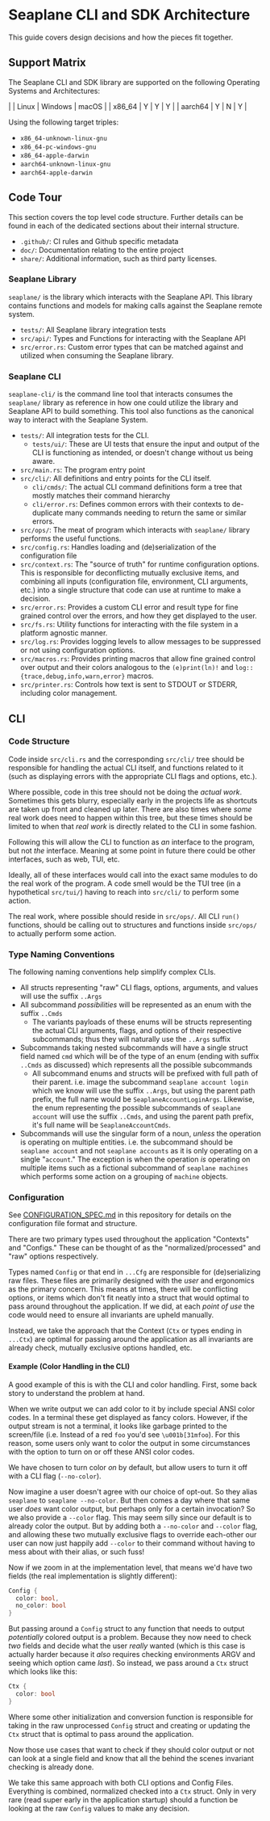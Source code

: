 # Seaplane CLI and SDK Architecture

This guide covers design decisions and how the pieces fit together.

## Support Matrix

The Seaplane CLI and SDK library are supported on the following Operating Systems and
Architectures:

|         | Linux | Windows | macOS |
| x86_64  | Y     | Y       | Y     |
| aarch64 | Y     | N       | Y     |

Using the following target triples:

- `x86_64-unknown-linux-gnu`
- `x86_64-pc-windows-gnu`
- `x86_64-apple-darwin`
- `aarch64-unknown-linux-gnu`
- `aarch64-apple-darwin`

## Code Tour

This section covers the top level code structure. Further details can be found in each of the
dedicated sections about their internal structure.

- `.github/`: CI rules and Github specific metadata
- `doc/`: Documentation relating to the entire project
- `share/`: Additional information, such as third party licenses.

### Seaplane Library

`seaplane/` is the library which interacts with the Seaplane API. This library contains functions
  and models for making calls against the Seaplane remote system.

- `tests/`: All Seaplane library integration tests
- `src/api/`: Types and Functions for interacting with the Seaplane API
- `src/error.rs`: Custom error types that can be matched against and utilized when
   consuming the Seaplane library.

### Seaplane CLI

`seaplane-cli/` is the command line tool that interacts consumes the `seaplane/` library as
reference in how one could utilize the library and Seaplane API to build something. This tool
also functions as the canonical way to interact with the Seaplane System.

- `tests/`: All integration tests for the CLI.
  - `tests/ui/`: These are UI tests that ensure the input and output of the CLI is functioning as
  intended, or doesn't change without us being aware.
- `src/main.rs`: The program entry point
- `src/cli/`: All definitions and entry points for the CLI itself.
  - `cli/cmds/`: The actual CLI command definitions form a tree that mostly matches their
  command hierarchy
  - `cli/error.rs`: Defines common errors with their contexts to de-duplicate many commands
needing to return the same or similar errors.
- `src/ops/`: The meat of program which interacts with `seaplane/` library performs the useful
  functions.
- `src/config.rs`: Handles loading and (de)serialization of the configuration file
- `src/context.rs`: The "source of truth" for runtime configuration options. This is responsible
for deconflicting mutually exclusive items, and combining all inputs (configuration file,
environment, CLI arguments, etc.) into a single structure that code can use at runtime to make a
decision.
- `src/error.rs`: Provides a custom CLI error and result type for fine grained control over the
errors, and how they get displayed to the user.
- `src/fs.rs`: Utility functions for interacting with the file system in a platform agnostic
manner.
- `src/log.rs`: Provides logging levels to allow messages to be suppressed or not using
configuration options.
- `src/macros.rs`: Provides printing macros that allow fine grained control over output and their
colors analogous to the `(e)print(ln)!` and `log::{trace,debug,info,warn,error}` macros.
- `src/printer.rs`: Controls how text is sent to STDOUT or STDERR, including color management.

## CLI

### Code Structure

Code inside `src/cli.rs` and the corresponding `src/cli/` tree should be responsible for handling
the actual CLI itself, and functions related to it (such as displaying errors with the appropriate
CLI flags and options, etc.).

Where possible, code in this tree should not be doing the *actual work*. Sometimes this gets
blurry, especially early in the projects life as shortcuts are taken up front and cleaned up later.
There are also times where *some* real work does need to happen within this tree, but these times
should be limited to when that *real work* is directly related to the CLI in some fashion.

Following this will allow the CLI to function as *an* interface to the program, but not *the*
interface. Meaning at some point in future there could be other interfaces, such as web, TUI, etc.

Ideally, all of these interfaces would call into the exact same modules to do the real work of the
program. A code smell would be the TUI tree (in a hypothetical `src/tui/`) having to reach into
`src/cli/` to perform some action.

The real work, where possible should reside in `src/ops/`. All CLI `run()` functions, should be
calling out to structures and functions inside `src/ops/` to actually perform some action.

### Type Naming Conventions

The following naming conventions help simplify complex CLIs.

- All structs representing "raw" CLI flags, options, arguments, and values will use the suffix
`..Args`
- All subcommand *possibilities* will be represented as an enum with the suffix `..Cmds`
  - The variants payloads of these enums will be structs representing the actual CLI arguments,
  flags, and options of their respective subcommands; thus they will naturally use the `..Args`
  suffix
- Subcommands taking nested subcommands will have a single struct field named `cmd` which will be of
the type of an enum (ending with suffix `..Cmds` as discussed) which represents all the possible
subcommands
  - All subcommand enums and structs will be prefixed with full path of their parent. i.e. image the
  subcommand `seaplane account login` which we know will use the suffix `..Args`, but using the
  parent path prefix, the full name would be `SeaplaneAccountLoginArgs`. Likewise, the enum
  representing the possible subcommands of `seaplane account` will use the suffix `..Cmds`, and
  using the parent path prefix, it's full name will be `SeaplaneAccountCmds`.
- Subcommands will use the singular form of a noun, *unless* the operation is operating on multiple
entities. i.e. the subcommand should be `seaplane account` and not `seaplane accounts` as it is only
operating on a single "`account`." The exception is when the operation *is* operating on multiple
items such as a fictional subcommand of `seaplane machines` which performs some action on a grouping
of `machine` objects.

### Configuration

See [CONFIGURATION_SPEC.md](CONFIGURATION_SPEC.md) in this repository for details on the
configuration file format and structure.

There are two primary types used throughout the application "Contexts" and "Configs." These can be
thought of as the "normalized/processed" and "raw" options respectively.

Types named `Config` or that end in `...Cfg` are responsible for (de)serializing raw files.
These files are primarily designed with the *user* and ergonomics as the primary concern. This
means at times, there will be conflicting options, or items which don't fit neatly into a struct
that would optimal to pass around throughout the application. If we did, at each *point of use* the
code would need to ensure all invariants are upheld manually.

Instead, we take the approach that the Context (`Ctx` or types ending in `...Ctx`) are optimal for
passing around the application as all invariants are already check, mutually exclusive options
handled, etc.

#### Example (Color Handling in the CLI)

A good example of this is with the CLI and color handling. First, some back story to understand the
problem at hand.

When we write output we can add color to it by include special ANSI color codes. In a terminal these
get displayed as fancy colors. However, if the output stream is not a terminal, it looks like
garbage printed to the screen/file (i.e. Instead of a red `foo` you'd see `\u001b[31mfoo`). For this
reason, some users only want to color the output in some circumstances with the option to turn on or
off these ANSI color codes.

We have chosen to turn color *on* by default, but allow users to turn it off with a CLI flag
(`--no-color`).

Now imagine a user doesn't agree with our choice of opt-out. So they alias `seaplane` to `seaplane
--no-color`. But then comes a day where that same user *does* want color output, but perhaps only
for a certain invocation? So we also provide a `--color` flag. This may seem silly since our
default is to already color the output. But by adding both a `--no-color` and `--color` flag, and
allowing these two mutually exclusive flags to override each-other our user can now just happily
add `--color` to their command without having to mess about with their alias, or such fuss!

Now if we zoom in at the implementation level, that means we'd have two fields (the real
implementation is slightly different):

```rust
Config {
  color: bool,
  no_color: bool
}
```

But passing around a `Config` struct to any function that needs to output *potentially* colored
output is a problem. Because they now need to check *two* fields and decide what the user *really*
wanted (which is this case is actually harder because it *also* requires checking environments ARGV
and seeing which option came *last*). So instead, we pass around a `Ctx` struct which looks like
this:

```rust
Ctx {
  color: bool
}
```

Where some other initialization and conversion function is responsible for taking in the raw
unprocessed `Config` struct and creating or updating the `Ctx` struct that is optimal to pass
around the application.

Now those use cases that want to check if they should color output or not can look at a single
field and know that all the behind the scenes invariant checking is already done.

We take this same approach with both CLI options and Config Files. Everything is combined,
normalized checked into a `Ctx` struct. Only in very rare (read super early in the application
startup) should a function be looking at the raw `Config` values to make any decision.
